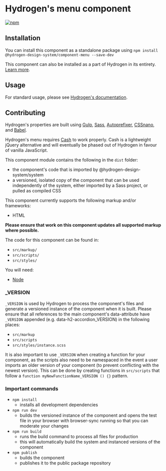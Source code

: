# Hydrogen's menu component

<a href="https://www.npmjs.com/package/@hydrogen-design-system/component-menu" title="Visit this package on NPM." target="_blank" rel="noreferrer">
    <img alt="npm" src="https://img.shields.io/npm/v/@hydrogen-design-system/component-menu?color=9864e8&label=release">
</a>

## Installation

You can install this component as a standalone package using `npm install @hydrogen-design-system/component-menu --save-dev`

This component can also be installed as a part of Hydrogen in its entirety. [Learn more](https://hydrogen.design).

## Usage

For standard usage, please see [Hydrogen's documentation](https://hydrogen.design).

## Contributing

Hydrogen's properties are built using [Gulp](https://gulpjs.com/), [Sass](https://sass-lang.com), [Autoprefixer](https://github.com/postcss/autoprefixer), [CSSnano](https://cssnano.co/), and [Babel](https://babeljs.io/).

Hydrogen's menu requires [Cash](https://kenwheeler.github.io/cash/) to work properly. Cash is a lightweight jQuery alternative and will eventually be phased out of Hydrogen in favour of vanilla JavaScript.

This component module contains the following in the `dist` folder:
- the component's code that is imported by @hydrogen-design-system/system
- a versioned, isolated copy of the component that can be used independently of the system, either imported by a Sass project, or pulled as compiled CSS

This component currently supports the following markup and/or frameworks:
- HTML

**Please ensure that work on this component updates all supported markup where possible.**

The code for this component can be found in:
- `src/markup/`
- `src/scripts/`
- `src/styles/`

You will need:
- [Node](https://nodejs.org/en/)

### _VERSION
`_VERSION` is used by Hydrogen to process the component's files and generate a versioned instance of the component when it is built. Please ensure that all references to the main component's data-attribute have `_VERSION` appended (e.g. data-h2-accordion_VERSION) in the following places:
- `src/markup`
- `src/scripts`
- `src/styles/instance.scss`

It is also important to use `_VERSION` when creating a function for your component, as the scripts also need to be namespaced in the event a user imports an older version of your component (to prevent conflicting with the newest version). This can be done by creating functions in `src/scripts` that follow a `function myNewFunctionName_VERSION () {}` pattern.

### Important commands
- `npm install`
  - installs all development dependencies
- `npm run dev`
  - builds the versioned instance of the component and opens the test file in your browser with browser-sync running so that you can moderate your changes
- `npm run build`
  - runs the build command to process all files for production
  - this will automatically build the system and instanced versions of the component
- `npm publish`
  - builds the component
  - publishes it to the public package repository
